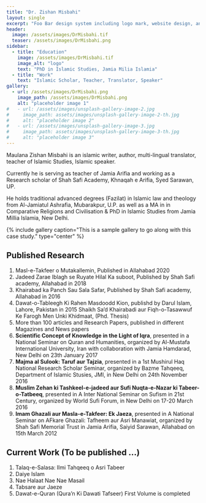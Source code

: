 ```yaml
---
title: "Dr. Zishan Misbahi"
layout: single
excerpt: "Foo Bar design system including logo mark, website design, and branding applications."
header:
  image: /assets/images/DrMisbahi.tif
  teaser: /assets/images/DrMisbahi.png
sidebar:
  - title: "Education"
    image: /assets/images/DrMisbahi.tif
    image_alt: "logo"
    text: "PhD in Islamic Studies, Jamia Milia Islamia"
  - title: "Work"
    text: "Islamic Scholar, Teacher, Translator, Speaker"
gallery:
  - url: /assets/images/DrMisbahi.png
    image_path: /assets/images/DrMisbahi.png
    alt: "placeholder image 1"
#   - url: /assets/images/unsplash-gallery-image-2.jpg
#     image_path: assets/images/unsplash-gallery-image-2-th.jpg
#     alt: "placeholder image 2"
#   - url: /assets/images/unsplash-gallery-image-3.jpg
#     image_path: assets/images/unsplash-gallery-image-3-th.jpg
#     alt: "placeholder image 3"
---
```


<!-- ![](/assets/images/DrMisbahi.png) -->
Maulana Zishan Misbahi is an islamic writer, author, multi-lingual translator, teacher
of Islamic Studies, Islamic speaker. 

Currently he is serving as teacher of Jamia Arifia and working as a Research scholar of
Shah Safi Academy, Khnaqah e Arifia, Syed Sarawan, UP.

He holds traditional advanced degrees (Fazilat) in Islamic law and theology from
Al-Jamiatul Ashrafia, Mubarakpur, U.P. as well as a MA in in Comparative Religions and
Civilisation & PhD in Islamic Studies from Jamia Millia Islamia, New Delhi.

{% include gallery caption="This is a sample gallery to go along with this case study." type="center" %}

## Published Research

1. Masl-e-Takfeer o Mutakallemin, Published in Allahabad 2020
2. Jadeed Zarae Iblagh se Ruyate Hilal Ka suboot,  Published by Shah Safi academy, Allahabad in 2018
3. Khairabad ka Panch Sau Sala Safar, Published by Shah Safi academy, Allahabad in 2016
4. Dawat-o-Tableegh Ki Rahen Masdoodd Kion, publishd by Darul Islam, Lahore, Pakistan in 2015
Shaikh Sa’d  Khairabadi aur Fiqh-o-Tasawwuf Ke Farogh Men Unki Khidmaat, (Phd. Thesis)
5. More than 100 articles and Research Papers,  published in different Magazines and News papers
6. **Scientific Concept of Knowledge in the Light of Iqra**, presented in a National Seminar on  Quran and Humanities, organized by Al-Mustafa International University, Iran with collaboration with Jamia Hamdarad, New Delhi on 23th January 2017
7. **Majma al Sulook: Taruf aur Tajzia**, presented in a 1st Mushirul Haq National Research Scholar Seminar, organized by Bazme Tahqeeq, Department of Islamic Stusies, JMI, in New Delhi on 24th November 2016
8. **Muslim Zehan ki Tashkeel-e-jadeed aur Sufi Nuqta-e-Nazar ki Tabeer-o-Tatbeeq**, presented in A Inter National Seminar on  Sufism in 21st Century, organized by World Sufi Forum, in New Delhi on 17-20 March 2016
9. **Imam Ghazali aur Masla-e-Takfeer: Ek Jaeza**, presented in A National Seminar on AFkare Ghazali: Tafheem aur Asri Manawiat, organized by Shah Safi Memorial Trust in Jamia Arifia, Saiyid Sarawan, Allahabad on 15th March 2012

## Current Work (To be published ...)
1. Talaq-e-Salasa: Ilmi Tahqeeq o Asri Tabeer
2. Daiye Islam
3. Nae Halaat Nae Nae Masail
4. Tabsare aur Jaeze
5. Dawat-e-Quran (Qura’n Ki Dawati Tafseer) First Volume is completed